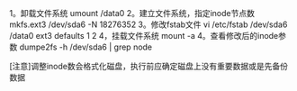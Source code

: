 1。卸载文件系统
	umount /data0
2。建立文件系统，指定inode节点数
	mkfs.ext3 /dev/sda6 -N 18276352
3。修改fstab文件
	vi /etc/fstab
		/dev/sda6               /data0                  ext3    defaults        1 2
4，挂载文件系统
	mount -a
4。查看修改后的inode参数
	dumpe2fs -h /dev/sda6 | grep node


[注意]调整inode数会格式化磁盘，执行前应确定磁盘上没有重要数据或是先备份数据
